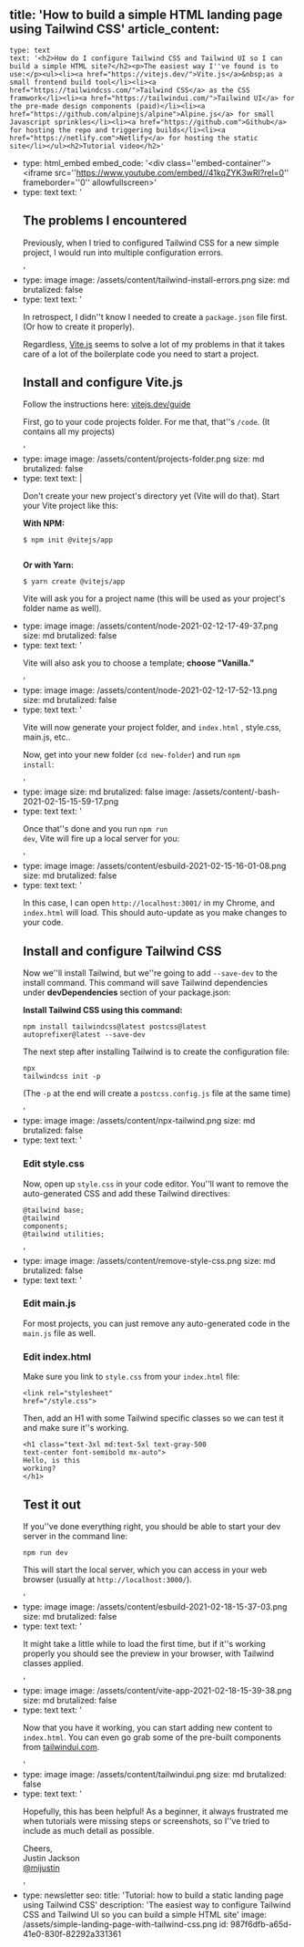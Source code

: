title: 'How to build a simple HTML landing page using Tailwind CSS'
article_content:
  -
    type: text
    text: '<h2>How do I configure Tailwind CSS and Tailwind UI so I can build a simple HTML site?</h2><p>The easiest way I''ve found is to use:</p><ul><li><a href="https://vitejs.dev/">Vite.js</a>&nbsp;as a small frontend build tool</li><li><a href="https://tailwindcss.com/">Tailwind CSS</a> as the CSS framwork</li><li><a href="https://tailwindui.com/">Tailwind UI</a> for the pre-made design components (paid)</li><li><a href="https://github.com/alpinejs/alpine">Alpine.js</a> for small Javascript sprinkles</li><li><a href="https://github.com">Github</a> for hosting the repo and triggering builds</li><li><a href="https://netlify.com">Netlify</a> for hosting the static site</li></ul><h2>Tutorial video</h2>'
  -
    type: html_embed
    embed_code: '<style>.embed-container { position: relative; padding-bottom: 56.25%; height: 0; overflow: hidden; max-width: 100%; } .embed-container iframe, .embed-container object, .embed-container embed { position: absolute; top: 0; left: 0; width: 100%; height: 100%; }</style><div class=''embed-container''><iframe src=''https://www.youtube.com/embed//41kqZYK3wRI?rel=0'' frameborder=''0'' allowfullscreen></iframe></div>'
  -
    type: text
    text: '<h2>The problems I encountered</h2><p>Previously, when I tried to configured Tailwind CSS for a new simple project, I would run into multiple configuration errors.&nbsp;</p>'
  -
    type: image
    image: /assets/content/tailwind-install-errors.png
    size: md
    brutalized: false
  -
    type: text
    text: '<p>In retrospect, I didn''t know I needed to create a <code>package.json</code>&nbsp;file first. (Or how to create it properly).</p><p>Regardless, <a href="https://vitejs.dev/guide/">Vite.js</a> seems to solve a lot of my problems in that it takes care of a lot of the boilerplate code you need to start a project.</p><h2>Install and configure Vite.js</h2><p>Follow the instructions here: <a href="https://vitejs.dev/guide/">vitejs.dev/guide</a></p><p>First, go to your code projects folder. For me that, that''s <code>/code</code>. (It contains all my projects)</p>'
  -
    type: image
    image: /assets/content/projects-folder.png
    size: md
    brutalized: false
  -
    type: text
    text: |
      <p>Don't create your new project's directory yet (Vite will do that). Start your Vite project like this:</p><p><b>With NPM:</b></p><p><code>$ npm init @vitejs/app
      </code></p><p><b>Or with Yarn:</b></p><p><code>$ yarn create @vitejs/app</code></p><p>Vite will ask you for a project name (this will be used as your project's folder name as well).</p>
  -
    type: image
    image: /assets/content/node-2021-02-12-17-49-37.png
    size: md
    brutalized: false
  -
    type: text
    text: '<p>Vite will also ask you to choose a template; <b>choose "Vanilla."</b></p>'
  -
    type: image
    image: /assets/content/node-2021-02-12-17-52-13.png
    size: md
    brutalized: false
  -
    type: text
    text: '<p>Vite will now generate your project folder, and&nbsp;<code>index.html</code>&nbsp;, style.css, main.js, etc..</p><p>Now, get into your new folder (<code>cd new-folder</code>) and run <code>npm install</code>:</p>'
  -
    type: image
    size: md
    brutalized: false
    image: /assets/content/-bash-2021-02-15-15-59-17.png
  -
    type: text
    text: '<p>Once that''s done and you run <code>npm run dev</code>, Vite will fire up a local server for you:</p>'
  -
    type: image
    image: /assets/content/esbuild-2021-02-15-16-01-08.png
    size: md
    brutalized: false
  -
    type: text
    text: '<p>In this case, I can open <code>http://localhost:3001/</code> in my Chrome, and <code>index.html</code> will load. This should auto-update as you make changes to your code.</p><h2>Install and configure Tailwind CSS</h2><p>Now we''ll install Tailwind, but we''re going to add <code>--save-dev</code> to the install command. This command will save Tailwind dependencies under&nbsp;<strong>devDependencies&nbsp;</strong>section of your package.json:</p><p><b>Install Tailwind CSS using this command:</b></p><p><code>npm install tailwindcss@latest postcss@latest autoprefixer@latest --save-dev</code></p><p>The next step after installing Tailwind is to create the configuration file:</p><p><code>npx tailwindcss init -p</code></p><p>(The <code>-p</code> at the end will create a <code>postcss.config.js</code> file at the same time)</p>'
  -
    type: image
    image: /assets/content/npx-tailwind.png
    size: md
    brutalized: false
  -
    type: text
    text: '<h3>Edit style.css</h3><p>Now, open up <code>style.css</code> in your code editor. You''ll want to remove the auto-generated CSS and add these Tailwind directives:<br></p><p><code>@tailwind base;<br>@tailwind components;<br>@tailwind utilities;</code></p>'
  -
    type: image
    image: /assets/content/remove-style-css.png
    size: md
    brutalized: false
  -
    type: text
    text: '<h3>Edit main.js</h3><p>For most projects, you can just remove any auto-generated code in the <code>main.js</code> file as well.</p><h3>Edit index.html</h3><p>Make sure you link to&nbsp;<code>style.css</code>&nbsp;from your&nbsp;<code>index.html</code>&nbsp;file:</p><p><code>&lt;link rel="stylesheet" href="/style.css"&gt;</code></p><p>Then, add an H1 with some Tailwind specific classes so we can test it and make sure it''s working.</p><p><code>&lt;h1 class="text-3xl md:text-5xl text-gray-500 text-center font-semibold mx-auto"&gt;<br>Hello, is this working?<br>&lt;/h1&gt;</code></p><h2>Test it out</h2><p>If you''ve done everything right, you should be able to start your dev server in the command line:</p><p><code>npm run dev</code></p><p>This will start the local server, which you can access in your web browser (usually at <code>http://localhost:3000/</code>).</p>'
  -
    type: image
    image: /assets/content/esbuild-2021-02-18-15-37-03.png
    size: md
    brutalized: false
  -
    type: text
    text: '<p>It might take a little while to load the first time, but if it''s working properly you should see the preview in your browser, with Tailwind classes applied.<br></p>'
  -
    type: image
    image: /assets/content/vite-app-2021-02-18-15-39-38.png
    size: md
    brutalized: false
  -
    type: text
    text: '<p>Now that you have it working, you can start adding new content to <code>index.html</code>. You can even go grab some of the pre-built components from <a href="https://tailwindui.com/components">tailwindui.com</a>.</p>'
  -
    type: image
    image: /assets/content/tailwindui.png
    size: md
    brutalized: false
  -
    type: text
    text: '<p>Hopefully, this has been helpful! As a beginner, it always frustrated me when tutorials were missing steps or screenshots, so I''ve tried to include as much detail as possible.</p><p>Cheers,<br>Justin Jackson<br><a href="https://twitter.com/mijustin">@mijustin</a></p>'
  -
    type: newsletter
seo:
  title: 'Tutorial: how to build a static landing page using Tailwind CSS'
  description: 'The easiest way to configure Tailwind CSS and Tailwind UI so you can build a simple HTML site'
  image: /assets/simple-landing-page-with-tailwind-css.png
id: 987f6dfb-a65d-41e0-830f-82292a331361
